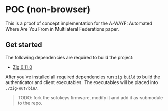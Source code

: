 # POC (non-browser)

This is a proof of concept implementation for the 
A-WAYF: Automated Where Are You From in Multilateral Federations
paper.

## Get started

The following dependencies are required to build the project:

* [Zig 0.11.0](https://ziglang.org/download/)

After you've installed all required dependencies run `zig build` to
build the authenticator and client executables. The executables will
be placed into `./zig-out/bin/`.

> TODO: fork the solokeys firmware, modify it and add it as submodule to the repo.
